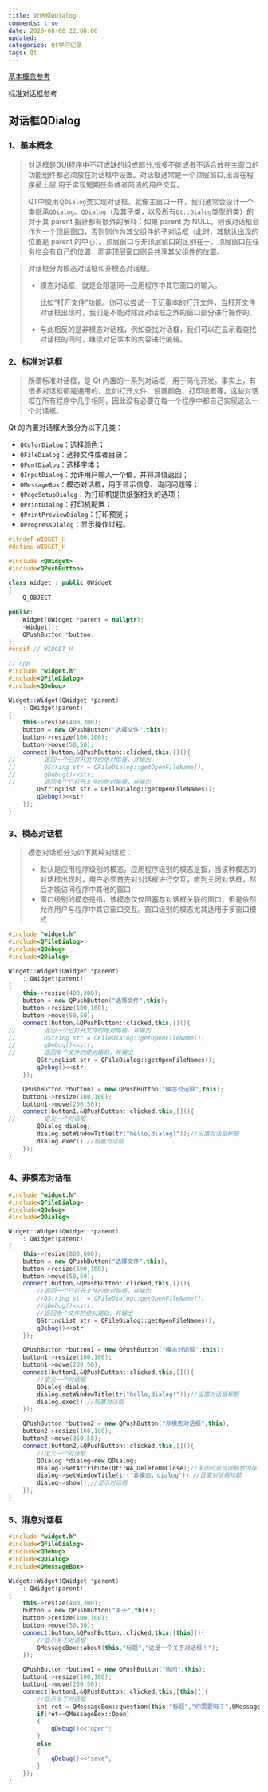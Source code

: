 ```yaml
---
title: 对话框QDialog
comments: true
date: 2020-08-08 22:08:00
updated:
categories: Qt学习记录
tags: Qt
---
```


[基本概念参考](https://www.devbean.net/2012/09/qt-study-road-2-dialogs-intro/)

[标准对话框参考](https://www.devbean.net/2012/09/qt-study-road-2-standard-dialogs-qmessagebox/)

## 对话框QDialog

### 1、基本概念

> 对话框是GUI程序中不可或缺的组成部分.很多不能或者不适合放在主窗口的功能组件都必须放在对话框中设置。对话框通常是一个顶层窗口,出现在程序最上层,用于实现短期任务或者简洁的用户交互。
>
> QT中使用`ＱDialog`类实现对话框。就像主窗口一样，我们通常会设计一个类继承`QDialog`。`QDialog`（及其子类，以及所有`Qt::Dialog`类型的类）的对于其 parent 指针都有额外的解释：如果 parent 为 NULL，则该对话框会作为一个顶层窗口，否则则作为其父组件的子对话框（此时，其默认出现的位置是 parent 的中心）。顶层窗口与非顶层窗口的区别在于，顶层窗口在任务栏会有自己的位置，而非顶层窗口则会共享其父组件的位置。



> 对话框分为模态对话框和非模态对话框。
>
> - 模态对话框，就是会阻塞同一应用程序中其它窗口的输入。
>
>   比如“打开文件”功能。你可以尝试一下记事本的打开文件，当打开文件对话框出现时，我们是不能对除此对话框之外的窗口部分进行操作的。
>
> - 与此相反的是非模态对话框，例如查找对话框，我们可以在显示着查找对话框的同时，继续对记事本的内容进行编辑。

<!-- more -->
### 2、标准对话框

> 所谓标准对话框，是 Qt 内置的一系列对话框，用于简化开发。事实上，有很多对话框都是通用的，比如打开文件、设置颜色、打印设置等。这些对话框在所有程序中几乎相同，因此没有必要在每一个程序中都自己实现这么一个对话框。



Qt 的内置对话框大致分为以下几类：

- `QColorDialog`：选择颜色；
- `QFileDialog`：选择文件或者目录；
- `QFontDialog`：选择字体；
- `QInputDialog`：允许用户输入一个值，并将其值返回；
- `QMessageBox`：模态对话框，用于显示信息、询问问题等；
- `QPageSetupDialog`：为打印机提供纸张相关的选项；
- `QPrintDialog`：打印机配置；
- `QPrintPreviewDialog`：打印预览；
- `QProgressDialog`：显示操作过程。

```c++
#ifndef WIDGET_H
#define WIDGET_H

#include <QWidget>
#include<QPushButton>

class Widget : public QWidget
{
    Q_OBJECT

public:
    Widget(QWidget *parent = nullptr);
    ~Widget();
    QPushButton *button;
};
#endif // WIDGET_H

//.cpp
#include "widget.h"
#include<QFileDialog>
#include<QDebug>

Widget::Widget(QWidget *parent)
    : QWidget(parent)
{
    this->resize(400,300);
    button = new QPushButton("选择文件",this);
    button->resize(100,100);
    button->move(50,50);
    connect(button,&QPushButton::clicked,this,[](){
//        返回一个已打开文件的绝对路径，并输出
//        QString str = QFileDialog::getOpenFileName();
//        qDebug()<<str;
//        返回多个已打开文件的绝对路径，并输出
        QStringList str = QFileDialog::getOpenFileNames();
        qDebug()<<str;
    });
}

```



### 3、模态对话框

>模态对话框分为如下两种对话框：
>
>- 默认是应用程序级别的模态。应用程序级别的模态是指，当该种模态的对话框出现时，用户必须首先对对话框进行交互，直到关闭对话框，然后才能访问程序中其他的窗口
>- 窗口级别的模态是指，该模态仅仅阻塞与对话框关联的窗口，但是依然允许用户与程序中其它窗口交互。窗口级别的模态尤其适用于多窗口模式



```c++
#include "widget.h"
#include<QFileDialog>
#include<QDebug>
#include<QDialog>

Widget::Widget(QWidget *parent)
    : QWidget(parent)
{
    this->resize(400,300);
    button = new QPushButton("选择文件",this);
    button->resize(100,100);
    button->move(50,50);
    connect(button,&QPushButton::clicked,this,[](){
//        返回一个已打开文件的绝对路径，并输出
//        QString str = QFileDialog::getOpenFileName();
//        qDebug()<<str;
//        返回多个文件的绝对路劲，并输出
        QStringList str = QFileDialog::getOpenFileNames();
        qDebug()<<str;
    });

    QPushButton *button1 = new QPushButton("模态对话框",this);
    button1->resize(100,100);
    button1->move(200,50);
    connect(button1,&QPushButton::clicked,this,[](){
//        定义一个对话框
        QDialog dialog;
        dialog.setWindowTitle(tr("hello,dialog!"));//设置对话框标题
        dialog.exec();//阻塞对话框
    });
}

```



### 4、非模态对话框

```c++
#include "widget.h"
#include<QFileDialog>
#include<QDebug>
#include<QDialog>

Widget::Widget(QWidget *parent)
    : QWidget(parent)
{
    this->resize(800,600);
    button = new QPushButton("选择文件",this);
    button->resize(100,100);
    button->move(50,50);
    connect(button,&QPushButton::clicked,this,[](){
        //返回一个已打开文件的绝对路径，并输出
        //QString str = QFileDialog::getOpenFileName();
        //qDebug()<<str;
        //返回多个文件的绝对路劲，并输出
        QStringList str = QFileDialog::getOpenFileNames();
        qDebug()<<str;
    });

    QPushButton *button1 = new QPushButton("模态对话框",this);
    button1->resize(100,100);
    button1->move(200,50);
    connect(button1,&QPushButton::clicked,this,[](){
        //定义一个对话框
        QDialog dialog;
        dialog.setWindowTitle(tr("hello,dialog!"));//设置对话框标题
        dialog.exec();//阻塞对话框
    });

    QPushButton *button2 = new QPushButton("非模态对话框",this);
    button2->resize(100,100);
    button2->move(350,50);
    connect(button2,&QPushButton::clicked,this,[](){
        //定义一个对话框
        QDialog *dialog=new QDialog;
        dialog->setAttribute(Qt::WA_DeleteOnClose);//关闭时会自动释放内存
        dialog->setWindowTitle(tr("非模态，dialog"));//设置对话框标题
        dialog->show();//显示对话框
    });
}

```



### 5、消息对话框

```c++
#include "widget.h"
#include<QFileDialog>
#include<QDebug>
#include<QDialog>
#include<QMessageBox>

Widget::Widget(QWidget *parent)
    : QWidget(parent)
{
    this->resize(400,300);
    button = new QPushButton("关于",this);
    button->resize(100,100);
    button->move(50,50);
    connect(button,&QPushButton::clicked,this,[this](){
        //显示关于对话框
        QMessageBox::about(this,"标题","这是一个关于对话框！");
    });

    QPushButton *button1 = new QPushButton("询问",this);
    button1->resize(100,100);
    button1->move(200,50);
    connect(button1,&QPushButton::clicked,this,[this](){
        //显示关于对话框
        int ret = QMessageBox::question(this,"标题","你需要吗？",QMessageBox::Open|QMessageBox::Save);
        if(ret==QMessageBox::Open)
        {
            qDebug()<<"open";
        }
        else
        {
            qDebug()<<"save";
        }
    });
}

```